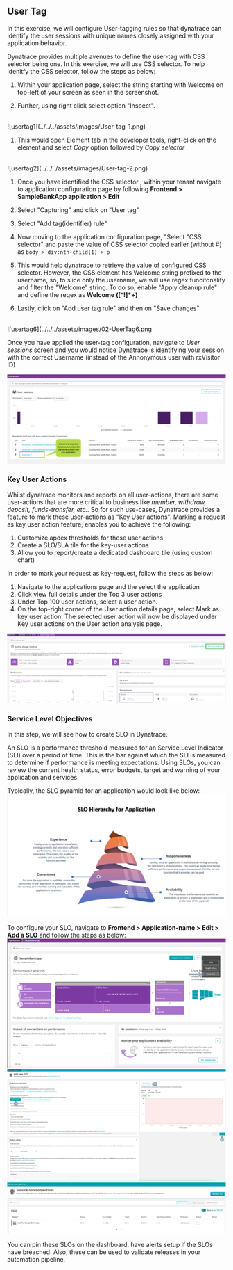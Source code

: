 ## User Tag

In this exercise, we will configure User-tagging rules so that dynatrace can identify the user sessions with unique names closely assigned with your application behavior.

Dynatrace provides multiple avenues to define the user-tag with CSS selector being one. In this exercise, we will use CSS selector. To help idenitfy the CSS selector, follow the steps as below:

1. Within your application page, select the string starting with Welcome on top-left of your screen as seen in the screenshot.

1. Further, using right click select option "Inspect".
<br>
![usertag1](../../../assets/images/User-tag-1.png)

1. This would open Element tab in the developer tools, right-click on the element and select *Copy* option followed by *Copy selector*
<br>
![usertag2](../../../assets/images/User-tag-2.png)

1. Once you have identified the CSS selector , within your tenant navigate to application configuration page by following **Frontend > SampleBankApp application > Edit**

1. Select "Capturing" and click on "User tag"

1. Select "Add tag(identifier) rule"

1. Now moving to the application configuration page, "Select "CSS selector" and paste the value of CSS selector copied earlier (without #) as `body > div:nth-child(1) > p`

1. This would help dynatrace to retrieve the value of configured CSS selector. However, the CSS element has Welcome string prefixed to the username, so, to slice only the username, we will use regex funcitonality and filter the "Welcome" string. To do so, enable "Apply cleanup rule" and define the regex as **Welcome ([^!]*+)**

1. Lastly, click on "Add user tag rule"  and then on "Save changes"
<br>
![usertag6](../../../assets/images/02-UserTag6.png


Once you have applied the user-tag configuration, navigate to *User sessions* screen and you would notice Dynatrace is identifying your session with the correct Username (instead of the Annonymous user with rxVisitor ID)

![usertag4](../../../assets/images/02-UserTag4.png)

### Key User Actions

Whilst dynatrace monitors and reports on all user-actions, there are some user-actions that are more critical to business like *member, withdraw, deposit, funds-transfer, etc.*. So for such use-cases, Dynatrace provides a feature to mark these user-actions as "Key User actions". Marking a request as key user action feature, enables you to achieve the following:

1. Customize apdex thresholds for these user actions
1. Create a SLO/SLA tile for the key-user actions
1. Allow you to report/create a dedicated dashboard tile (using custom chart)

In order to mark your request as key-request, follow the steps as below:

1. Navigate to the applications page and the select the application
1. Click view full details under the Top 3 user actions
1. Under Top 100 user actions, select a user action.
1. On the top-right corner of the User action details page, select Mark as key user action. The selected user action will now be displayed under Key user actions on the User action analysis page.

![KeyUserAction](../../../assets/images/02-KeyUserAction.png)

### Service Level Objectives
In this step, we will see how to create SLO in Dynatrace.

An SLO is a performance threshold measured for an Service Level Indicator (SLI) over a period of time. This is the bar against which the SLI is measured to determine if performance is meeting expectations. Using SLOs, you can review the current health status, error budgets, target and warning of your application and services.

Typically, the SLO pyramid for an application would look like below:
![service-level-objective](../../../assets/images/SLO_Hierarchy_application.png)

To configure your SLO, navigate to **Frontend > Application-name > Edit > Add a SLO** and follow the steps as below:
![slo1](../../../assets/images/SLO_1.png)
![slo2](../../../assets/images/SLO2.png)
![slo3](../../../assets/images/SLO3.png)

You can pin these SLOs on the dashboard, have alerts setup if the SLOs have breached. Also, these can be used to validate releases in your automation pipeline.

<!-- ------------------------ -->
